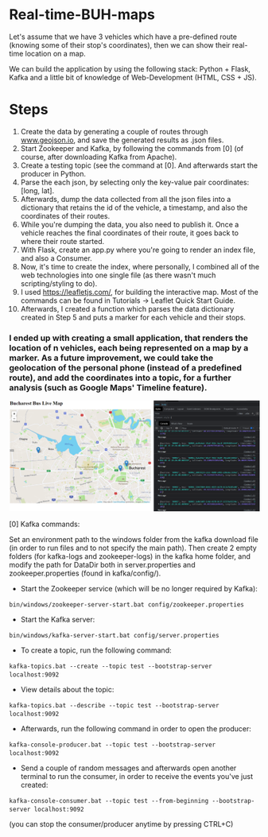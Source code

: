 # Real-time-BUH-maps
Let's assume that we have 3 vehicles which have a pre-defined route (knowing some of their stop's coordinates), then we can show their real-time location on a map.

We can build the application by using the following stack: Python + Flask, Kafka and a little bit of knowledge of Web-Development (HTML, CSS + JS). 

<h1> Steps </h1>

1. Create the data by generating a couple of routes through www.geojson.io, and save the generated results as .json files.
2. Start Zookeeper and Kafka, by following the commands from [0] (of course, after downloading Kafka from Apache). 
3. Create a testing topic (see the command at [0]. And afterwards start the producer in Python. 
4. Parse the each json, by selecting only the key-value pair coordinates: [long, lat].
5. Afterwards, dump the data collected from all the json files into a dictionary that retains the id of the vehicle, a timestamp, and also the coordinates of their routes. 
6. While you're dumping the data, you also need to publish it. Once a vehicle reaches the final coordinates of their route, it goes back to where their route started. 
7. With Flask, create an app.py where you're going to render an index file, and also a Consumer.
8. Now, it's time to create the index, where personally, I combined all of the web technologies into one single file (as there wasn't much scripting/styling to do).
9. I used https://leafletjs.com/, for building the interactive map. Most of the commands can be found in Tutorials -> Leaflet Quick Start Guide.
10. Afterwards, I created a function which parses the data dictionary created in Step 5 and puts a marker for each vehicle and their stops. 

<h3> I ended up with creating a small application, that renders the location of n vehicles, each being represented on a map by a marker. As a future improvement, we could take the geolocation of the personal phone (instead of a predefined route), and add the coordinates into a topic, for a further analysis (such as Google Maps' Timeline feature).  </h3> 

![alt text](https://github.com/Scarlett1309/Real-time-BUH-maps/blob/d23719fb9a40209dac63bc6fbc501e6b1d29c2bb/data/app.png)

[0] Kafka commands:

Set an environment path to the windows folder from the kafka download file (in order to run files and to not specify the main path). Then create 2 empty folders (for kafka-logs and zookeeper-logs) in the kafka home folder, and modify the path for DataDir both in server.properties and zookeeper.properties (found in kafka/config/).

- Start the Zookeeper service (which will be no longer required by Kafka): 

`bin/windows/zookeeper-server-start.bat config/zookeeper.properties`

- Start the Kafka server:

`bin/windows/kafka-server-start.bat config/server.properties`

- To create a topic, run the following command:

`kafka-topics.bat --create --topic test --bootstrap-server localhost:9092`

- View details about the topic:

`kafka-topics.bat --describe --topic test --bootstrap-server localhost:9092`

- Afterwards, run the following command in order to open the producer:

`kafka-console-producer.bat --topic test --bootstrap-server localhost:9092`

- Send a couple of random messages and afterwards open another terminal to run the consumer, in order to receive the events you've just created:

`kafka-console-consumer.bat --topic test --from-beginning --bootstrap-server localhost:9092`

(you can stop the consumer/producer anytime by pressing CTRL+C)
